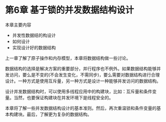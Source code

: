 # 第6章 基于锁的并发数据结构设计

本章主要内容

- 并发性数据结的构设计
- 如何设计
- 实现设计好的数据结构

上一章了解了原子操作和内存模型，本章将数据结构做一些讨论。

数据结构的选择是解决方案的重要部分，并行程序也不例外。如果数据结构能够并发访问，要么是不变的(不会发生变化，不需同步)，要么需要对数据结构进行合理设计。一种方式是使用互斥量，另一种方式是设计一种能够并发访问的数据结构。

设计并发数据结构时，可以使用多线程应用中的构建块，比如：互斥量和条件变量。当然，也要保证构建块在并发环境下是线程安全的。

本章将了解一些并发数据结构设计的基本准则。然后，再次重温锁和条件变量的基本构建块。最后，了解更为复杂的数据结构。
